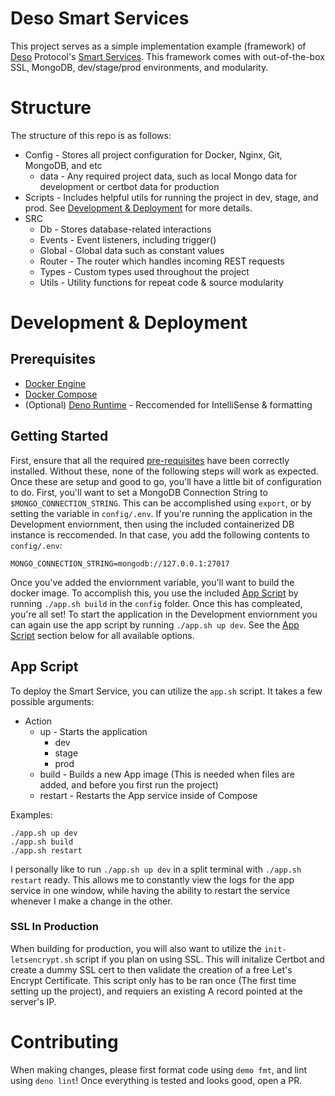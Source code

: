 # Deso Smart Services
This project serves as a simple implementation example (framework) of [Deso](https://deso.org) Protocol's [Smart Services](https://www.deso.org/blog/smart-services). This framework comes with out-of-the-box SSL, MongoDB, dev/stage/prod environments, and modularity.

# Structure
The structure of this repo is as follows:

- Config - Stores all project configuration for Docker, Nginx, Git, MongoDB, and etc
    - data - Any required project data, such as local Mongo data for development or certbot data for production
- Scripts - Includes helpful utils for running the project in dev, stage, and prod. See [Development & Deployment](#development-and-deployment) for more details.
- SRC
    - Db - Stores database-related interactions
    - Events - Event listeners, including trigger()
    - Global - Global data such as constant values
    - Router - The router which handles incoming REST requests
    - Types - Custom types used throughout the project
    - Utils - Utility functions for repeat code & source modularity

# Development & Deployment

## Prerequisites
- [Docker Engine](https://docs.docker.com/engine/install/)
- [Docker Compose](https://docs.docker.com/compose/install/)
- (Optional) [Deno Runtime](https://deno.land) - Reccomended for IntelliSense & formatting

## Getting Started
First, ensure that all the required [pre-requisites](pre-requisites) have been correctly installed. Without these, none of the following steps will work as expected. Once these are setup and good to go, you'll have a little bit of configuration to do. First, you'll want to set a MongoDB Connection String to `$MONGO_CONNECTION_STRING`. This can be accomplished using `export`, or by setting the variable in `config/.env`. If you're running the application in the Development enviornment, then using the included containerized DB instance is reccomended. In that case, you add the following contents to `config/.env`:
```
MONGO_CONNECTION_STRING=mongodb://127.0.0.1:27017
``` 

Once you've added the enviornment variable, you'll want to build the docker image. To accomplish this, you use the included [App Script](#app-script) by running `./app.sh build` in the `config` folder. Once this has compleated, you're all set! To start the application in the Development enviornment you can again use the app script by running `./app.sh up dev`. See the [App Script](#app-script) section below for all available options.

## App Script
To deploy the Smart Service, you can utilize the `app.sh` script. It takes a few possible arguments:

- Action
    - up - Starts the application
        - dev
        - stage
        - prod
    - build - Builds a new App image (This is needed when files are added, and before you first run the project)
    - restart - Restarts the App service inside of Compose

Examples:
```
./app.sh up dev
./app.sh build
./app.sh restart
```

I personally like to run `./app.sh up dev` in a split terminal with `./app.sh restart` ready. This allows me to constantly view the logs for the app service in one window, while having the ability to restart the service whenever I make a change in the other.

### SSL In Production
When building for production, you will also want to utilize the `init-letsencrypt.sh` script if you plan on using SSL. This will initalize Certbot and create a dummy SSL cert to then validate the creation of a free Let's Encrypt Certificate. This script only has to be ran once (The first time setting up the project), and requiers an existing A record pointed at the server's IP.

# Contributing 
When making changes, please first format code using `demo fmt`, and lint using `deno lint`! Once everything is tested and looks good, open a PR.
